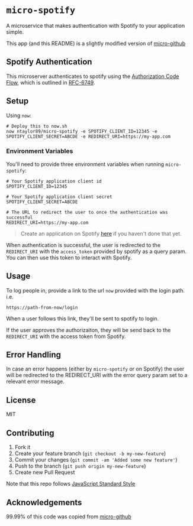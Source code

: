 # `micro-spotify`

A microservice that makes authentication with Spotify to your application simple.

This app (and this README) is a slightly modified version of [micro-github](https://github.com/mxstbr/micro-github)

## Spotify Authentication

This microserver authenticates to spotify using the [Authorization Code Flow](https://developer.spotify.com/web-api/authorization-guide/#authorization-code-flow), which is outlined in [RFC-6749](https://tools.ietf.org/html/rfc6749#section-4.1).

## Setup

Using `now`:

```
# Deploy this to now.sh
now ntaylor89/micro-spotify -e SPOTIFY_CLIENT_ID=12345 -e SPOTIFY_CLIENT_SECRET=ABCDE -e REDIRECT_URI=https://my-app.com
```

### Environment Variables
You'll need to provide three environment variables when running `micro-spotify`:

```
# Your Spotify application client id
SPOTIFY_CLIENT_ID=12345

# Your Spotify application client secret
SPOTIFY_CLIENT_SECRET=ABCDE

# The URL to redirect the user to once the authentication was successful
REDIRECT_URI=https://my-app.com
```
> Create an application on Spotify [here](https://developer.spotify.com/my-applications) if you haven't done that yet.

When authentication is successful, the user is redirected to the `REDIRECT_URI` with the `access_token`
provided by spotify as a query param. You can then use this token to interact with Spotify.

## Usage

To log people in, provide a link to the url `now` provided with the login path. i.e.

```
https://path-from-now/login
```

When a user follows this link, they'll be sent to spotify to login.

If the user approves the authorizaiton, they will be send back to the `REDIRECT_URI` with the access token from Spotify.

## Error Handling

In case an error happens (either by `micro-spotify` or on Spotify) the user will be redirected to the REDIRECT_URI with the error query param set to a relevant error message.

## License

MIT

## Contributing
1. Fork it
2. Create your feature branch (`git checkout -b my-new-feature`)
3. Commit your changes (`git commit -am 'Added some new feature'`)
4. Push to the branch (`git push origin my-new-feature`)
5. Create new Pull Request

Note that this repo follows [JavaScript Standard Style](http://standardjs.com/)

## Acknowledgements

99.99% of this code was copied from [micro-github](https://github.com/mxstbr/micro-github)
